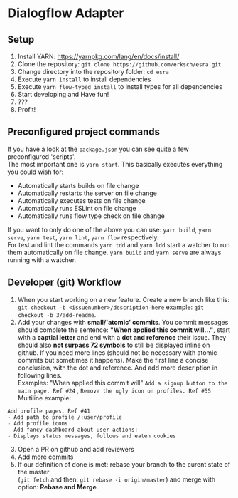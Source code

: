 # Dialogflow Adapter

## Setup
1. Install YARN: https://yarnpkg.com/lang/en/docs/install/
2. Clone the repository: `git clone https://github.com/erksch/esra.git`
3. Change directory into the repository folder: `cd esra`
4. Execute `yarn install` to install dependencies
5. Execute `yarn flow-typed install` to install types for all dependencies
5. Start developing and Have fun!
6. ???
7. Profit!

## Preconfigured project commands

If you have a look at the `package.json` you can see quite a few preconfigured 'scripts'.  
The most important one is `yarn start`. This basically executes everything you could wish for:
* Automatically starts builds on file change
* Automatically restarts the server on file change
* Automatically executes tests on file change
* Automatically runs ESLint on file change
* Automatically runs flow type check on file change

If you want to only do one of the above you can use: `yarn build`, `yarn serve`, `yarn test`, `yarn lint`, `yarn flow` respectively.  
For test and lint the commands `yarn tdd` and `yarn ldd` start a watcher to run them automatically on file change. `yarn build` and `yarn serve` are always running with a watcher.

## Developer (git) Workflow

1. When you start working on a new feature. Create a new branch like this: `git checkout -b <issuenumber>/description-here` example: `git checkout -b 3/add-readme`.
2. Add your changes with **small/'atomic' commits**. You commit messages should complete the sentence: **"When applied this commit will..."**, start with a **captial letter** and end with a **dot and reference** their issue. They should also **not surpass 72 symbols** to still be displayed inline on github.
If you need more lines (should not be necessary with atomic commits but sometimes it happens). Make the first line a concise conclusion, with the dot and reference. And add more description in following lines.  
Examples: "When applied this commit will" `Add a signup button to the main page. Ref #24` , `Remove the ugly icon on profiles. Ref #55`  
Multiline example:  
```
Add profile pages. Ref #41  
- Add path to profile /:user/profile
- Add profile icons
- Add fancy dashboard about user actions:
- Displays status messages, follows and eaten cookies
```
3. Open a PR on github and add reviewers
4. Add more commits
5. If our definition of done is met: rebase your branch to the curent state of the master  
(`git fetch` and then: `git rebase -i origin/master`) and merge with option: **Rebase and Merge**.
